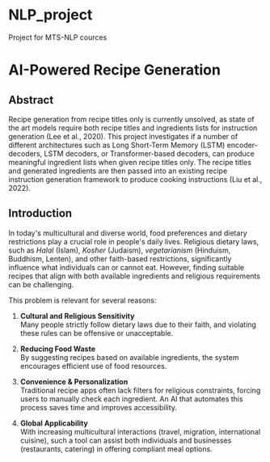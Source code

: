 # NLP_project
Project for MTS-NLP cources

# AI-Powered Recipe Generation

## Abstract

Recipe generation from recipe titles only is currently unsolved, as state of the art models require both recipe titles and ingredients lists for instruction generation (Lee et al., 2020). This project investigates if a number of different architectures such as Long Short-Term Memory (LSTM) encoder-decoders, LSTM decoders, or Transformer-based decoders, can produce meaningful ingredient lists when given recipe titles only. The recipe titles and generated ingredients are then passed into an existing recipe instruction generation framework to produce cooking instructions (Liu et al., 2022).

## Introduction

In today's multicultural and diverse world, food preferences and dietary restrictions play a crucial role in people's daily lives. Religious dietary laws, such as _Halal_ (Islam), _Kosher_ (Judaism), _vegetarianism_ (Hinduism, Buddhism, Lenten), and other faith-based restrictions, significantly influence what individuals can or cannot eat. However, finding suitable recipes that align with both available ingredients and religious requirements can be challenging.

This problem is relevant for several reasons:

1. **Cultural and Religious Sensitivity**  
   Many people strictly follow dietary laws due to their faith, and violating these rules can be offensive or unacceptable.

2. **Reducing Food Waste**  
   By suggesting recipes based on available ingredients, the system encourages efficient use of food resources.

3. **Convenience & Personalization**  
   Traditional recipe apps often lack filters for religious constraints, forcing users to manually check each ingredient. An AI that automates this process saves time and improves accessibility.

4. **Global Applicability**  
   With increasing multicultural interactions (travel, migration, international cuisine), such a tool can assist both individuals and businesses (restaurants, catering) in offering compliant meal options.

